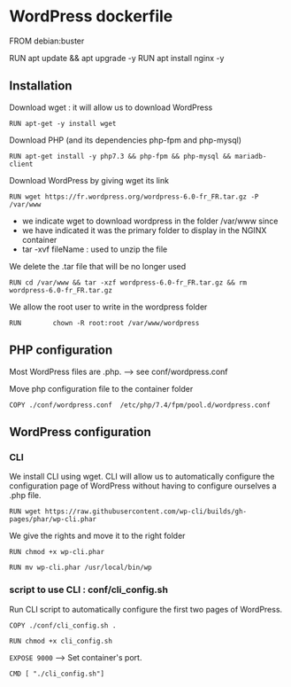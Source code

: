 # WordPress dockerfile

FROM debian:buster

RUN apt update && apt upgrade -y
RUN apt install nginx -y

## Installation

Download wget : it will allow us to download WordPress

`RUN apt-get -y install wget`

Download PHP (and its dependencies php-fpm and php-mysql)

`RUN apt-get install -y php7.3 && php-fpm && php-mysql && mariadb-client`

Download WordPress by giving wget its link

`RUN wget https://fr.wordpress.org/wordpress-6.0-fr_FR.tar.gz -P /var/www`

- we indicate wget to download wordpress in the folder /var/www since
- we have indicated it was the primary folder to display in the NGINX container
- tar -xvf fileName : used to unzip the file

We delete the .tar file that will be no longer used

`RUN cd /var/www && tar -xzf wordpress-6.0-fr_FR.tar.gz && rm wordpress-6.0-fr_FR.tar.gz`

We allow the root user to write in the wordpress folder

`RUN		chown -R root:root /var/www/wordpress`

## PHP configuration

Most WordPress files are .php.
--> see conf/wordpress.conf

Move php configuration file to the container folder

`COPY ./conf/wordpress.conf  /etc/php/7.4/fpm/pool.d/wordpress.conf`


## WordPress configuration

### CLI

We install CLI using wget. CLI will allow us to automatically configure the configuration page of WordPress without having to configure ourselves a .php file.

`RUN wget https://raw.githubusercontent.com/wp-cli/builds/gh-pages/phar/wp-cli.phar`

We give the rights and move it to the right folder

`RUN chmod +x wp-cli.phar`

`RUN mv wp-cli.phar /usr/local/bin/wp`

### script to use CLI : conf/cli_config.sh

Run CLI script to automatically configure the first two pages of WordPress.

`COPY ./conf/cli_config.sh .`

`RUN chmod +x cli_config.sh`

`EXPOSE 9000` --> Set container's port.

`CMD [ "./cli_config.sh"]`



